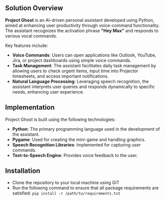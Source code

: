 ## Solution Overview

**Project Ghost** is an AI-driven personal assistant developed using Python, aimed at enhancing user productivity
through voice-command functionality. The assistant recognizes the activation phrase **"Hey Max"** and responds to
various vocal commands.

Key features include:
* **Voice Commands**: Users can open applications like Outlook, YouTube, Jira, or project dashboards using simple voice commands.
* **Task Management**: The assistant facilitates daily task management by allowing users to check urgent items, input time into Projector timesheets, and access important notifications.
* **Natural Language Processing**: Leveraging speech recognition, the assistant interprets user queries and responds dynamically to specific needs, enhancing user experience.

## Implementation

Project Ghost is built using the following technologies:
* **Python**: The primary programming language used in the development of the assistant.
* **Pygame**: Used for creating the mini-game and handling graphics.
* **Speech Recognition Libraries**: Implemented for capturing user commands.
* **Text-to-Speech Engine**: Provides voice feedback to the user.

## Installation

* Clone the repository to your local machine using GIT
* Run the following command to ensure that all package requirements are satisfied: `pip install -r /path/to/requirements.txt`
